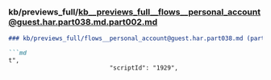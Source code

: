 ### kb/previews_full/kb__previews_full__flows__personal_account@guest.har.part038.md.part002.md

```md
### kb/previews_full/flows__personal_account@guest.har.part038.md (part 002)

```md
t",
                            "scriptId": "1929",
    
```

```

```
